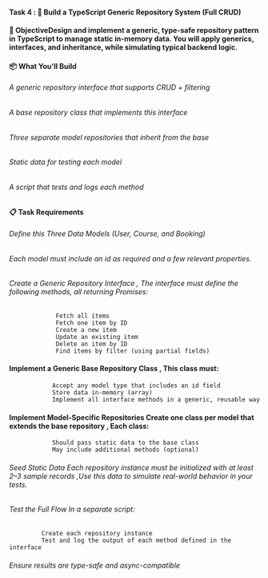 #### Task 4 : 🧠 Build a TypeScript Generic Repository System (Full CRUD)
#### 🎯 ObjectiveDesign and implement a generic, type-safe repository pattern in TypeScript to manage static in-memory data. You will apply generics, interfaces, and inheritance, while simulating typical backend logic.

#### 📦 What You'll Build
###### A generic repository interface that supports CRUD + filtering
###### A base repository class that implements this interface
###### Three separate model repositories that inherit from the base
###### Static data for testing each model
###### A script that tests and logs each method

#### 📋 Task Requirements
###### Define this Three Data Models  (User, Course, and Booking)  
###### Each model must include an id as required and a few relevant properties.
###### Create a Generic Repository Interface , The interface must define the following methods, all returning Promises:
                 Fetch all items
                 Fetch one item by ID
                 Create a new item
                 Update an existing item
                 Delete an item by ID
                 Find items by filter (using partial fields)
####  Implement a Generic Base Repository Class , This class must:
                Accept any model type that includes an id field 
                Store data in-memory (array)
                Implement all interface methods in a generic, reusable way
#### Implement Model-Specific Repositories Create one class per model that extends the base repository , Each class:
                Should pass static data to the base class
                May include additional methods (optional)
###### Seed Static Data Each repository instance must be initialized with at least 2–3 sample records ,Use this data to simulate real-world behavior in your tests.
###### Test the Full Flow In a separate script:
             Create each repository instance
             Test and log the output of each method defined in the interface
###### Ensure results are type-safe and async-compatible


‏
